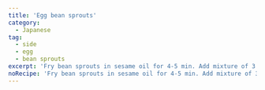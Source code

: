 ```yaml
---
title: 'Egg bean sprouts'
category:
  - Japanese
tag:
  - side
  - egg
  - bean sprouts
excerpt: 'Fry bean sprouts in sesame oil for 4-5 min. Add mixture of 3 eggs, 2 tsp chicken stock and cook eggs. Add salt & pepper and green onion'
noRecipe: 'Fry bean sprouts in sesame oil for 4-5 min. Add mixture of 3 eggs, 2 tsp chicken stock and cook eggs. Add salt & pepper and green onion'
---
```

